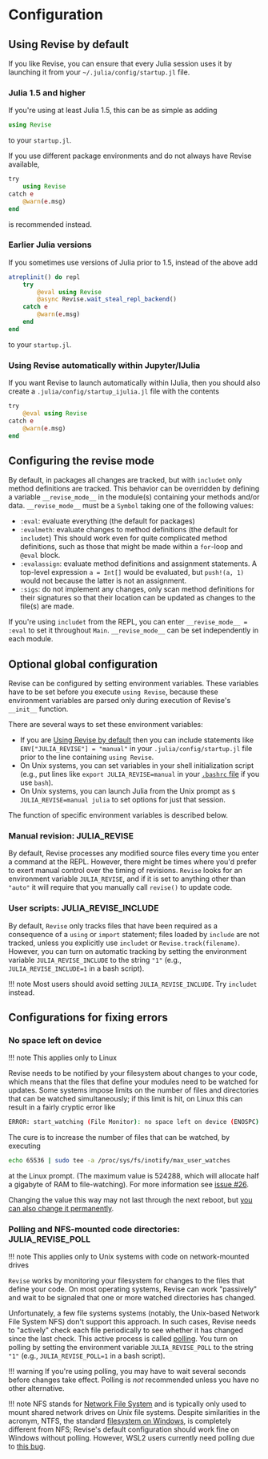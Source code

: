 # Configuration

## Using Revise by default

If you like Revise, you can ensure that every Julia session uses it by
launching it from your `~/.julia/config/startup.jl` file.

### Julia 1.5 and higher

If you're using at least Julia 1.5, this can be as simple as adding

```julia
using Revise
```

to your `startup.jl`.

If you use different package environments and do not always have Revise available,

```julia
try
    using Revise
catch e
    @warn(e.msg)
end
```

is recommended instead.

### Earlier Julia versions

If you sometimes use versions of Julia prior to 1.5, instead of the above add

```julia
atreplinit() do repl
    try
        @eval using Revise
        @async Revise.wait_steal_repl_backend()
    catch e
        @warn(e.msg)
    end
end
```

to your `startup.jl`.

### Using Revise automatically within Jupyter/IJulia

If you want Revise to launch automatically within IJulia, then you should also create a `.julia/config/startup_ijulia.jl` file with the contents

```julia
try
    @eval using Revise
catch e
    @warn(e.msg)
end
```

## Configuring the revise mode

By default, in packages all changes are tracked, but with `includet` only method definitions are tracked.
This behavior can be overridden by defining a variable `__revise_mode__` in the module(s) containing
your methods and/or data. `__revise_mode__` must be a `Symbol` taking one of the following values:

- `:eval`: evaluate everything (the default for packages)
- `:evalmeth`: evaluate changes to method definitions (the default for `includet`)
  This should work even for quite complicated method definitions, such as those that might
  be made within a `for`-loop and `@eval` block.
- `:evalassign`: evaluate method definitions and assignment statements. A top-level expression
  `a = Int[]` would be evaluated, but `push!(a, 1)` would not because the latter is not an assignment.
- `:sigs`: do not implement any changes, only scan method definitions for their signatures so that
  their location can be updated as changes to the file(s) are made.

If you're using `includet` from the REPL, you can enter `__revise_mode__ = :eval` to set
it throughout `Main`. `__revise_mode__` can be set independently in each module.

## Optional global configuration

Revise can be configured by setting environment variables. These variables have to be
set before you execute `using Revise`, because these environment variables are parsed
only during execution of Revise's `__init__` function.

There are several ways to set these environment variables:

- If you are [Using Revise by default](@ref) then you can include statements like
  `ENV["JULIA_REVISE"] = "manual"` in your `.julia/config/startup.jl` file prior to
  the line containing `using Revise`.
- On Unix systems, you can set variables in your shell initialization script
  (e.g., put lines like `export JULIA_REVISE=manual` in your
  [`.bashrc` file](http://www.linuxfromscratch.org/blfs/view/svn/postlfs/profile.html)
  if you use `bash`).
- On Unix systems, you can launch Julia from the Unix prompt as `$ JULIA_REVISE=manual julia`
  to set options for just that session.

The function of specific environment variables is described below.

### Manual revision: JULIA_REVISE

By default, Revise processes any modified source files every time you enter
a command at the REPL.
However, there might be times where you'd prefer to exert manual control over
the timing of revisions. `Revise` looks for an environment variable
`JULIA_REVISE`, and if it is set to anything other than `"auto"` it
will require that you manually call `revise()` to update code.

### User scripts: JULIA\_REVISE\_INCLUDE

By default, `Revise` only tracks files that have been required as a consequence of
a `using` or `import` statement; files loaded by `include` are not
tracked, unless you explicitly use `includet` or `Revise.track(filename)`. However, you can turn on
automatic tracking by setting the environment variable `JULIA_REVISE_INCLUDE` to the
string `"1"` (e.g., `JULIA_REVISE_INCLUDE=1` in a bash script).

!!! note
    Most users should avoid setting `JULIA_REVISE_INCLUDE`.
    Try `includet` instead.

## Configurations for fixing errors

### No space left on device

!!! note
    This applies only to Linux

Revise needs to be notified by your filesystem about changes to your code,
which means that the files that define your modules need to be watched for updates.
Some systems impose limits on the number of files and directories that can be
watched simultaneously; if this limit is hit, on Linux this can result in a fairly cryptic
error like

```sh
ERROR: start_watching (File Monitor): no space left on device (ENOSPC)
```

The cure is to increase the number of files that can be watched, by executing

```sh
echo 65536 | sudo tee -a /proc/sys/fs/inotify/max_user_watches
```

at the Linux prompt. (The maximum value is 524288,
which will allocate half a gigabyte of RAM to file-watching).
For more information see [issue #26](https://github.com/timholy/Revise.jl/issues/26).

Changing the value this way may not last through the next reboot,
but [you can also change it permanently](https://askubuntu.com/questions/716431/inotify-max-user-watches-value-resets-on-reboot-how-to-change-it-permanently).

### Polling and NFS-mounted code directories: JULIA\_REVISE\_POLL

!!! note
    This applies only to Unix systems with code on network-mounted drives

`Revise` works by monitoring your filesystem for changes to the files that define your code.
On most operating systems, Revise can work "passively" and wait to be signaled
that one or more watched directories has changed.

Unfortunately, a few file systems systems (notably, the Unix-based Network File System NFS) don't support this approach. In such cases, Revise needs to "actively" check each file periodically to see whether it has changed since the last check. This active process is called [polling](https://en.wikipedia.org/wiki/Polling_(computer_science)).
You turn on polling by setting the environment variable `JULIA_REVISE_POLL` to the
string `"1"` (e.g., `JULIA_REVISE_POLL=1` in a bash script).

!!! warning
    If you're using polling, you may have to wait several seconds before changes take effect.
    Polling is *not* recommended unless you have no other alternative.

!!! note
    NFS stands for [Network File System](https://en.wikipedia.org/wiki/Network_File_System) and is typically only used to mount shared network drives on *Unix* file systems.
    Despite similarities in the acronym, NTFS, the standard [filesystem on Windows](https://en.wikipedia.org/wiki/NTFS), is completely different from NFS; Revise's default configuration should work fine on Windows without polling.
    However, WSL2 users currently need polling due to [this bug](https://github.com/JuliaLang/julia/issues/37029).
